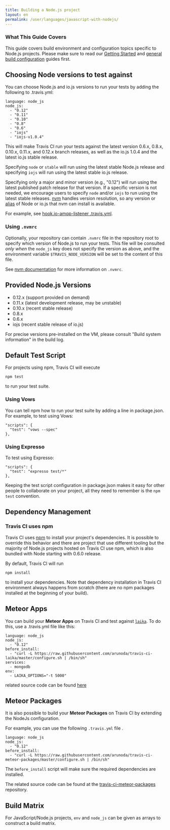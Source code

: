 ```yaml
---
title: Building a Node.js project
layout: en
permalink: /user/languages/javascript-with-nodejs/
---
```


### What This Guide Covers

This guide covers build environment and configuration topics specific to Node.js projects. Please make sure to read our [Getting Started](/user/getting-started/) and [general build configuration](/user/build-configuration/) guides first.

## Choosing Node versions to test against

You can choose Node.js and io.js versions to run your tests by adding the following to .travis.yml:

    language: node_js
    node_js:
      - "0.12"
      - "0.11"
      - "0.10"
      - "0.8"
      - "0.6"
      - "iojs"
      - "iojs-v1.0.4"

This will make Travis CI run your tests against the latest version 0.6.x, 0.8.x, 0.10.x, 0.11.x, and 0.12.x branch releases,
as well as the io.js 1.0.4 and the latest io.js stable release.

Specifying `node` or `stable` will run using the latest stable Node.js release and specifying `iojs` will run using the latest stable io.js release.

Specifying only a major and minor version (e.g., "0.12") will run using the latest published patch release for that version. If a specific version is not needed, we encourage users to specify `node` and/or `iojs` to run using the latest stable releases. [nvm](https://github.com/creationix/nvm) handles version resolution, so any version or [alias](https://github.com/creationix/nvm#usage) of Node or io.js that nvm can install is available.

For example, see [hook.io-amqp-listener .travis.yml](https://github.com/scottyapp/hook.io-amqp-listener/blob/master/.travis.yml).

### Using `.nvmrc`

Optionally, your repository can contain `.nvmrc` file in the repository root to specify which
version of Node.js to run your tests.
This file will be consulted _only when_ the `node_js` key does not specify the version as above,
and the environment variable `$TRAVIS_NODE_VERSION` will be set to the content of this file.

See [nvm documentation](https://github.com/creationix/nvm#usage) for more information on `.nvmrc`.

## Provided Node.js Versions

* 0.12.x (support provided on demand)
* 0.11.x (latest development release, may be unstable)
* 0.10.x (recent stable release)
* 0.8.x
* 0.6.x
* iojs (recent stable release of io.js)

For precise versions pre-installed on the VM, please consult "Build system information" in the build log.


## Default Test Script

For projects using npm, Travis CI will execute

    npm test

to run your test suite.

### Using Vows

You can tell npm how to run your test suite by adding a line in package.json. For example, to test using Vows:

    "scripts": {
      "test": "vows --spec"
    },


### Using Expresso

To test using Expresso:

    "scripts": {
      "test": "expresso test/*"
    },

Keeping the test script configuration in package.json makes it easy for other people to collaborate on your project, all they need to remember is the `npm test` convention.

## Dependency Management

### Travis CI uses npm

Travis CI uses [npm](http://npmjs.org/) to install your project's dependencies. It is possible to override this behavior and there are project that use different tooling but the majority of Node.js projects hosted on Travis CI use npm, which is also bundled with Node starting with 0.6.0 release.

By default, Travis CI will run

    npm install

to install your dependencies. Note that dependency installation in Travis CI environment always happens from scratch (there are no npm packages installed at the beginning of your build).

## Meteor Apps

You can build your **Meteor Apps** on Travis CI and test against
[`laika`](http://arunoda.github.io/laika/). To do this, use a .travis.yml file
like this:

    language: node_js
    node_js:
      - "0.12"
    before_install:
      - "curl -L https://raw.githubusercontent.com/arunoda/travis-ci-laika/master/configure.sh | /bin/sh"
    services:
      - mongodb
    env:
      - LAIKA_OPTIONS="-t 5000"

related source code can be found [here](https://github.com/arunoda/travis-ci-laika)

## Meteor Packages

It is also possible to build your **Meteor Packages** on Travis CI by extending the NodeJs configuration.

For example, you can use the following `.travis.yml` file .

    language: node_js
    node_js:
      - "0.12"
    before_install:
      - "curl -L https://raw.githubusercontent.com/arunoda/travis-ci-meteor-packages/master/configure.sh | /bin/sh"

The `before_install` script will make sure the required dependencies are installed.

The related source code can be found at the [travis-ci-meteor-packages](https://github.com/arunoda/travis-ci-meteor-packages) repository.


## Build Matrix

For JavaScript/Node.js projects, `env` and `node_js` can be given as arrays
to construct a build matrix.
